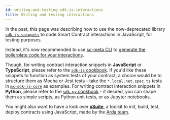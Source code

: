 ```yaml
---
id: writing-and-testing-sdk-js-interactions
title: Writing and testing interactions
---
```


[comment]: # (mx-exclude-file)

In the past, this page was describing how to use the now-deprecated library [`sdk-js-snippets`](https://github.com/multiversx/mx-deprecated-sdk-js-snippets) to code Smart Contract interactions in JavaScript, for testing purposes.

Instead, it's now recommended to use [sc-meta CLI](/developers/meta/sc-meta-cli) to [generate the boilerplate code for your interactions](/developers/meta/sc-meta-cli/#calling-snippets).

Though, for writing contract interaction snippets in **JavaScript** or **TypeScript**, please refer to the [`sdk-js` cookbook](/sdk-and-tools/sdk-js/sdk-js-cookbook-v13). If you'd like these snippets to function as system tests of your contract, a choice would be to structure them as Mocha or Jest tests - take the `*.local.net.spec.ts` tests in [`mx-sdk-js-core`](https://github.com/multiversx/mx-sdk-js-core) as examples. For writing contract interaction snippets in **Python**, please refer to the [`sdk-py` cookbook](/sdk-and-tools/sdk-py/sdk-py-cookbook) - if desired, you can shape them as simple scripts, as Python unit tests, or as Jupyter notebooks.

You might also want to have a look over [**xSuite**](https://xsuite.dev), a toolkit to init, build, test, deploy contracts using JavaScript, made by the [Arda team](https://arda.run).
